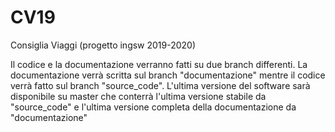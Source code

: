 # CV19
Consiglia Viaggi (progetto ingsw 2019-2020)

Il codice e la documentazione verranno fatti su due branch differenti.
La documentazione verrà scritta sul branch "documentazione" mentre il codice verrà fatto sul branch "source_code".
L'ultima versione del software sarà disponibile su master che conterrà l'ultima versione stabile da "source_code" e l'ultima versione completa della documentazione da "documentazione"



